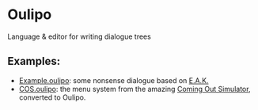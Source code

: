 # Oulipo
Language &amp; editor for writing dialogue trees

## Examples:
- [Example.oulipo](Example.oulipo): some nonsense dialogue based on [E.A.K.](http://eraseallkittens.com)
- [COS.oulipo](COS.oulipo): the menu system from the amazing [Coming Out Simulator](http://ncase.itch.io/coming-out-simulator-2014), converted to Oulipo.
